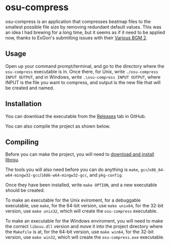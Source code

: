 # osu-compress

osu-compress is an application that compresses beatmap files to the smallest possible file size by removing redundant default values. This was an idea I had brewing for a long time, but it seems as if it need to be applied now, thanks to ExGon's submitting issues with their [Various BGM 2](https://osu.ppy.sh/beatmapsets/592397).

## Usage

Open up your command prompt/terminal, and go to the directory where the `osu-compress` executable is in. Once there, for Unix, write `./osu-compress INPUT OUTPUT`, and in Windows, write `.\osu-compress INPUT OUTPUT`, where INPUT is the file you want to compress, and output is the new file that will be created and named.

## Installation

You can download the executable from the [Releases](https://github.com/K3VRAL/osu-compress/releases) tab in GitHub.

You can also compile the project as shown below.

## Compiling

Before you can make the project, you will need to [download and install libosu](https://github.com/K3VRAL/libosu).

The tools you will also need before you can do anything is `make`, `gcc`/`x86_64-w64-mingw32-gcc`/`i686-w64-mingw32-gcc`, and `pkg-config`.

Once they have been installed, write `make OPTION`, and a new executable should be created.

To make an executable for the Unix eviroment, for a debuggable executable, use `make`, for the 64-bit version, use `make unix64`, for the 32-bit version, use `make unix32`, which will create the `osu-compress` executable.

To make an executable for the Windows enviroment, you will need to make the correct `libosu.dll` version and move it into the project directory where the `Makefile` is at, for the 64-bit version, use `make win64`, for the 32-bit version, use `make win32`, which will create the `osu-compress.exe` executable.
